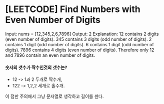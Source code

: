 # [LEETCODE] Find Numbers with Even Number of Digits

Input: nums = [12,345,2,6,7896]
Output: 2
Explanation:
12 contains 2 digits (even number of digits).
345 contains 3 digits (odd number of digits).
2 contains 1 digit (odd number of digits).
6 contains 1 digit (odd number of digits).
7896 contains 4 digits (even number of digits).
Therefore only 12 and 7896 contain an even number of digits.

#### 숫자의 갯수가 짝수인것의 갯수는?

- 12 -> 1과 2 두개로 짝수개,
- 122 -> 1,2,2 세개로 홀수개.

이 점만 주의해서 그냥 문자열로 생각하고 길이를 센다.
